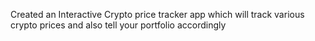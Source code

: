 Created an Interactive Crypto price tracker app which will track various crypto prices and also tell your portfolio accordingly
